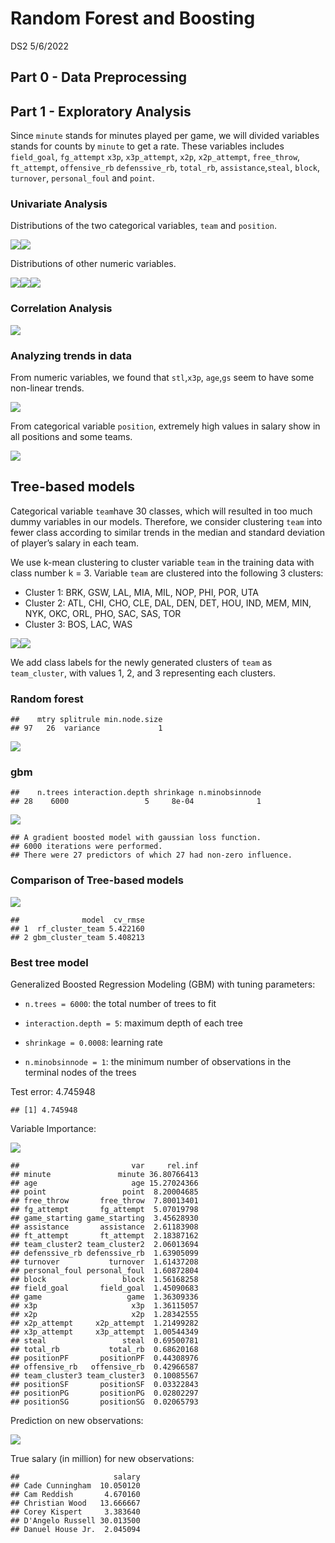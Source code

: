 Random Forest and Boosting
================
DS2
5/6/2022

## Part 0 - Data Preprocessing

## Part 1 - Exploratory Analysis

Since `minute` stands for minutes played per game, we will divided
variables stands for counts by `minute` to get a rate. These variables
includes `field_goal`, `fg_attempt` `x3p`, `x3p_attempt`, `x2p`,
`x2p_attempt`, `free_throw`, `ft_attempt`, `offensive_rb`
`defenssive_rb`, `total_rb`, `assistance`,`steal`, `block`, `turnover`,
`personal_foul` and `point`.

### Univariate Analysis

Distributions of the two categorical variables, `team` and `position`.

![](tree_final_files/figure-gfm/unnamed-chunk-2-1.png)<!-- -->![](tree_final_files/figure-gfm/unnamed-chunk-2-2.png)<!-- -->

Distributions of other numeric variables.

![](tree_final_files/figure-gfm/unnamed-chunk-3-1.png)<!-- -->![](tree_final_files/figure-gfm/unnamed-chunk-3-2.png)<!-- -->![](tree_final_files/figure-gfm/unnamed-chunk-3-3.png)<!-- -->

### Correlation Analysis

![](tree_final_files/figure-gfm/unnamed-chunk-4-1.png)<!-- -->

### Analyzing trends in data

From numeric variables, we found that `stl`,`x3p`, `age`,`gs` seem to
have some non-linear trends.

![](tree_final_files/figure-gfm/unnamed-chunk-5-1.png)<!-- -->

From categorical variable `position`, extremely high values in salary
show in all positions and some teams.

![](tree_final_files/figure-gfm/unnamed-chunk-6-1.png)<!-- -->

## Tree-based models

Categorical variable `team`have 30 classes, which will resulted in too
much dummy variables in our models. Therefore, we consider clustering
`team` into fewer class according to similar trends in the median and
standard deviation of player’s salary in each team.

We use k-mean clustering to cluster variable `team` in the training data
with class number k = 3. Variable `team` are clustered into the
following 3 clusters:

-   Cluster 1: BRK, GSW, LAL, MIA, MIL, NOP, PHI, POR, UTA
-   Cluster 2: ATL, CHI, CHO, CLE, DAL, DEN, DET, HOU, IND, MEM, MIN,
    NYK, OKC, ORL, PHO, SAC, SAS, TOR
-   Cluster 3: BOS, LAC, WAS

![](tree_final_files/figure-gfm/unnamed-chunk-9-1.png)<!-- -->![](tree_final_files/figure-gfm/unnamed-chunk-9-2.png)<!-- -->

We add class labels for the newly generated clusters of `team` as
`team_cluster`, with values 1, 2, and 3 representing each clusters.

### Random forest

    ##    mtry splitrule min.node.size
    ## 97   26  variance             1

![](tree_final_files/figure-gfm/unnamed-chunk-11-1.png)<!-- -->

### gbm

    ##    n.trees interaction.depth shrinkage n.minobsinnode
    ## 28    6000                 5     8e-04              1

![](tree_final_files/figure-gfm/unnamed-chunk-12-1.png)<!-- -->

    ## A gradient boosted model with gaussian loss function.
    ## 6000 iterations were performed.
    ## There were 27 predictors of which 27 had non-zero influence.

### Comparison of Tree-based models

![](tree_final_files/figure-gfm/unnamed-chunk-13-1.png)<!-- -->

    ##              model  cv_rmse
    ## 1  rf_cluster_team 5.422160
    ## 2 gbm_cluster_team 5.408213

### Best tree model

Generalized Boosted Regression Modeling (GBM) with tuning parameters:

-   `n.trees = 6000`: the total number of trees to fit

-   `interaction.depth = 5`: maximum depth of each tree

-   `shrinkage = 0.0008`: learning rate

-   `n.minobsinnode = 1`: the minimum number of observations in the
    terminal nodes of the trees

Test error: 4.745948

    ## [1] 4.745948

Variable Importance:

![](tree_final_files/figure-gfm/unnamed-chunk-15-1.png)<!-- -->

    ##                         var     rel.inf
    ## minute               minute 36.80766413
    ## age                     age 15.27024366
    ## point                 point  8.20004685
    ## free_throw       free_throw  7.80013401
    ## fg_attempt       fg_attempt  5.07019798
    ## game_starting game_starting  3.45628930
    ## assistance       assistance  2.61183908
    ## ft_attempt       ft_attempt  2.18387162
    ## team_cluster2 team_cluster2  2.06013694
    ## defenssive_rb defenssive_rb  1.63905099
    ## turnover           turnover  1.61437208
    ## personal_foul personal_foul  1.60872804
    ## block                 block  1.56168258
    ## field_goal       field_goal  1.45090683
    ## game                   game  1.36309336
    ## x3p                     x3p  1.36115057
    ## x2p                     x2p  1.28342555
    ## x2p_attempt     x2p_attempt  1.21499282
    ## x3p_attempt     x3p_attempt  1.00544349
    ## steal                 steal  0.69500781
    ## total_rb           total_rb  0.68620168
    ## positionPF       positionPF  0.44308976
    ## offensive_rb   offensive_rb  0.42966587
    ## team_cluster3 team_cluster3  0.10085567
    ## positionSF       positionSF  0.03322843
    ## positionPG       positionPG  0.02802297
    ## positionSG       positionSG  0.02065793

Prediction on new observations:

![](tree_final_files/figure-gfm/unnamed-chunk-16-1.png)<!-- -->

True salary (in million) for new observations:

    ##                     salary
    ## Cade Cunningham  10.050120
    ## Cam Reddish       4.670160
    ## Christian Wood   13.666667
    ## Corey Kispert     3.383640
    ## D'Angelo Russell 30.013500
    ## Danuel House Jr.  2.045094
